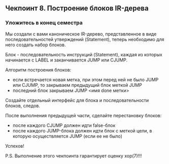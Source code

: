 ## Чекпоинт 8. Построение блоков IR-дерева

### Уложитесь в конец семестра

Мы создали с вами каноническое IR-дерево, представленное в виде последовательностей утверждений (Statement), теперь необходимо для него создать набор блоков.

Блок - последовательность инструкций (Statement), каждая из которых начинается с LABEL и заканчивается JUMP или CJUMP.

Алгоритм построения блоков:
* если встречается новая метка, при этом перед ней не было JUMP или CJUMP, то закрываем предыдущий блок меткой JUMP
* последний блок закрываем JUMP <имя done метки>

Создайте отдельный интерфейс для блока и последовательности блоков, следов.

После выполнения предыдущей части, сделайте перестановку блоков:
* после каждого CJUMP должен идти false-блок
* после каждого JUMP-блока должен идти блок с меткой цели, в которую осуществляется JUMP (если ее не было)

Успехов!

P.S. Выполнение этого чекпоинта гарантирует оценку хор(7)!!!
